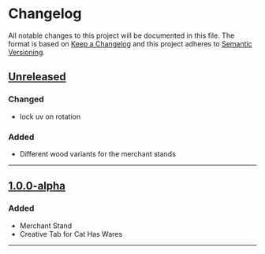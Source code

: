 # Changelog
All notable changes to this project will be documented in this file.
The format is based on [Keep a Changelog][Keep a Changelog] and this project adheres to [Semantic Versioning][Semantic Versioning].

## [Unreleased]

### Changed
- lock uv on rotation

### Added
- Different wood variants for the merchant stands

---

## [1.0.0-alpha]

### Added
- Merchant Stand
- Creative Tab for Cat Has Wares

---

<!-- Links -->
[Keep a Changelog]: https://keepachangelog.com/
[Semantic Versioning]: https://semver.org/

<!-- Versions -->
[Unreleased]: https://gitlab.com/rorazoro/cat-has-wares/-/compare/v1.0.0-alpha...HEAD
[1.0.0-alpha]: https://gitlab.com/rorazoro/cat-has-wares/-/releases/v1.0.0-alpha